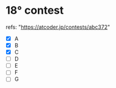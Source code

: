 # 18° contest

refs: "https://atcoder.jp/contests/abc372"
- [X] A
- [X] B
- [X] C
- [ ] D
- [ ] E
- [ ] F
- [ ] G
